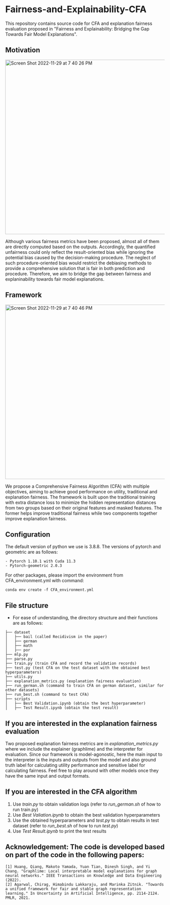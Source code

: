# Fairness-and-Explainability-CFA
This repository contains source code for CFA and explanation fairness evaluation proposed in "Fairness and Explainability: Bridging the Gap Towards Fair Model Explanations".

## Motivation

<img width="550" alt="Screen Shot 2022-11-29 at 7 40 26 PM" src="https://user-images.githubusercontent.com/58016786/204686597-9d8b3dbd-b00d-47ce-8f6d-fa717819357c.png">

Although various fairness metrics have been proposed, almost all of them are directly computed based on the outputs. Accordingly, the quantified unfairness could only reflect the result-oriented bias while ignoring the potential bias caused by the decision-making procedure. The neglect of such procedure-oriented bias would restrict the debiasing methods to provide a comprehensive solution that is fair in both prediction and procedure. Therefore, we aim to bridge the gap between fairness and explaninability towards fair model explanations.

## Framework
<img width="550" alt="Screen Shot 2022-11-29 at 7 40 46 PM" src="https://user-images.githubusercontent.com/58016786/204686631-b9635ab1-05c4-4a29-9f89-8f89a10a35e7.png">


We propose a Comprehensive Fairness Algorithm (CFA) with multiple objectives, aiming to achieve good performance on utility, traditional and explanation fairness. The framework is built upon the traditional training with extra distance loss to minimize the hidden representation distances from two groups based on their original features and masked features. The former helps improve traditional fairness while two components together improve explanation fairness.


## Configuration
The default version of python we use is 3.8.8. The versions of pytorch and geometric are as follows:
```linux
- Pytorch 1.10.1 with Cuda 11.3
- Pytorch-geometric 2.0.3
```
For other packages, please import the environment from CFA_environment.yml with command:
```linux
conda env create -f CFA_environment.yml
```

## File structure
- For ease of understanding, the directory structure and their functions are as follows:
```linux
├── dataset
│   ├── bail (called Recidivism in the paper)
│   ├── german
│   ├── math
│   ├── por
├── mlp.py
├── parse.py
├── train.py (train CFA and record the validation records)
├── test.py (test CFA on the test dataset with the obtained best hyperparameters)
├── utils.py
├── explanation_metrics.py (explanation fairness evaluation)
├── run_german.sh (command to train CFA on german dataset, similar for other datasets)
├── run_best.sh (command to test CFA)
├── scripts
│   ├── Best Validation.ipynb (obtain the best hyperparameter)
│   ├── Test Result.ipynb (obtain the test result)
```
## If you are interested in the explanation fairness evaluation
Two proposed explanation fairness metrics are in _explanation_metrics.py_ where we include the explainer (graphlime) and the interpreter for evaluation. Since our framework is model-agonostic, here the main input to the interpreter is the inputs and outputs from the model and also ground truth label for calculating utility performance and sensitive label for calculating fairness. Feel free to play around with other models once they have the same input and output formats.

## If you are interested in the CFA algorithm
1. Use _train.py_ to obtain validation logs (refer to _run_german.sh_ of how to run train.py)
2. Use _Best Valiation.ipynb_ to obtain the best validation hyperparameters
3. Use the obtained hyperparameters and _test.py_ to obtain results in test dataset (refer to _run_best.sh_ of how to run _test.py_)
4. Use _Test Result.ipynb_ to print the test results


## Acknowledgement: The code is developed based on part of the code in the following papers:
```linux
[1] Huang, Qiang, Makoto Yamada, Yuan Tian, Dinesh Singh, and Yi Chang. "Graphlime: Local interpretable model explanations for graph neural networks." IEEE Transactions on Knowledge and Data Engineering (2022).
[2] Agarwal, Chirag, Himabindu Lakkaraju, and Marinka Zitnik. "Towards a unified framework for fair and stable graph representation learning." In Uncertainty in Artificial Intelligence, pp. 2114-2124. PMLR, 2021.
```

